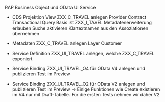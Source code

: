 RAP Business Object und OData UI Service

- CDS Projektion View ZXX_C_TRAVEL anlegen
    Provider Contract Transactional Query
    Basis ist ZXX_I_TAVEL
    Metadatenerweiterung erlauben
    Suche aktivieren
    Klartextnamen aus den Assoziationen übernehmen

- Metadaten ZXX_C_TRAVEL anlegen
    Layer Customer

- Service Definition ZXX_UI_TRAVEL anlegen, welche ZXX_C_TRAVEL exponiert

- Service Binding ZXX_UI_TRAVEL_O4 für OData V4 anlegen und publizieren
    Test im Preview
- Service Binding ZXX_UI_TRAVEL_O2 für OData V2 anlegen und publizieren
    Test im Preview
=> Einige Funktionen wie Create existieren im V4 nur mit Draft-Tabelle. 
    Für die ersten Tests nehmen wir daher V2

  
